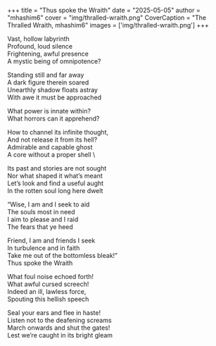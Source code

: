 +++
title = "Thus spoke the Wraith"
date = "2025-05-05"
author = "mhashim6"
cover = "img/thralled-wraith.png"
CoverCaption = "The Thralled Wraith, mhashim6"
images = ['img/thralled-wraith.png']
+++

Vast, hollow labyrinth \
Profound, loud silence \
Frightening, awful presence \
A mystic being of omnipotence?

Standing still and far away \
A dark figure therein soared \
Unearthly shadow floats astray \
With awe it must be approached

What power is innate within? \
What horrors can it apprehend?

How to channel its infinite thought, \
And not release it from its hell? \
Admirable and capable ghost \
A core without a proper shell \

Its past and stories are not sought \
Nor what shaped it what’s meant \
Let’s look and find a useful aught \
In the rotten soul long here dwelt

“Wise, I am and I seek to aid \
The souls most in need \
I aim to please and I raid \
The fears that ye heed

Friend, I am and friends I seek \
In turbulence and in faith \
Take me out of the bottomless bleak!” \
Thus spoke the Wraith

What foul noise echoed forth! \
What awful cursed screech! \
Indeed an ill, lawless force, \
Spouting this hellish speech

Seal your ears and flee in haste! \
Listen not to the deafening screams \
March onwards and shut the gates! \
Lest we’re caught in its bright gleam
